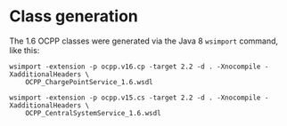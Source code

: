 # Class generation

The 1.6 OCPP classes were generated via the Java 8 `wsimport` command, like this:

	wsimport -extension -p ocpp.v16.cp -target 2.2 -d . -Xnocompile -XadditionalHeaders \
		OCPP_ChargePointService_1.6.wsdl

	wsimport -extension -p ocpp.v15.cs -target 2.2 -d . -Xnocompile -XadditionalHeaders \
		OCPP_CentralSystemService_1.6.wsdl

